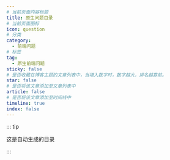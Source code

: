 ```yaml
---
# 当前页面内容标题
title: 原生问题目录
# 当前页面图标
icon: question
# 分类
category:
  - 前端问题
# 标签
tag:
  - 原生前端问题
sticky: false
# 是否收藏在博客主题的文章列表中，当填入数字时，数字越大，排名越靠前。
star: false
# 是否将该文章添加至文章列表中
article: false
# 是否将该文章添加至时间线中
timeline: true
index: false
---
```


::: tip

这是自动生成的目录

:::
<AutoCatalog />
